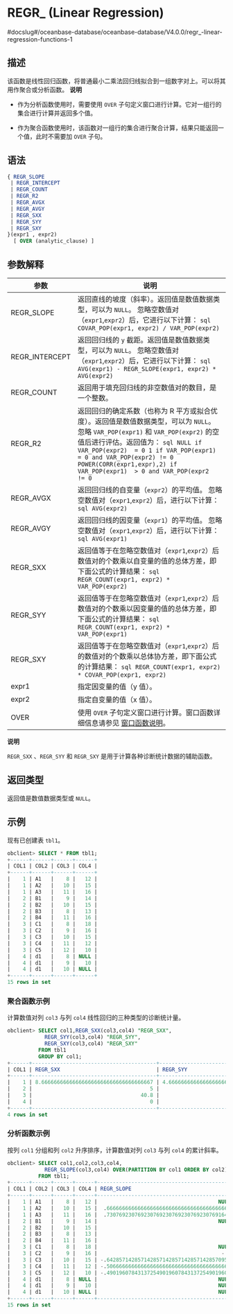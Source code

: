 REGR_ (Linear Regression) 
==============================================
#docslug#/oceanbase-database/oceanbase-database/V4.0.0/regr_-linear-regression-functions-1


描述 
-----------------------

该函数是线性回归函数，将普通最小二乘法回归线拟合到一组数字对上。可以将其用作聚合或分析函数。
**说明**



* 作为分析函数使用时，需要使用 `OVER` 子句定义窗口进行计算。它对一组行的集合进行计算并返回多个值。

  

* 作为聚合函数使用时，该函数对一组行的集合进行聚合计算，结果只能返回一个值，此时不需要加 `OVER` 子句。

  




语法 
-----------------------

```sql
{ REGR_SLOPE 
 | REGR_INTERCEPT 
 | REGR_COUNT 
 | REGR_R2 
 | REGR_AVGX
 | REGR_AVGY 
 | REGR_SXX 
 | REGR_SYY 
 | REGR_SXY
}(expr1 , expr2)
  [ OVER (analytic_clause) ]
```



参数解释 
-------------------------



|       参数       |                                                                                                                                                               说明                                                                                                                                                                |
|----------------|---------------------------------------------------------------------------------------------------------------------------------------------------------------------------------------------------------------------------------------------------------------------------------------------------------------------------------|
| REGR_SLOPE     | 返回直线的坡度（斜率）。返回值是数值数据类型，可以为 `NULL`。 忽略空数值对（`expr1`,`expr2`）后，它进行以下计算： ```sql COVAR_POP(expr1, expr2) / VAR_POP(expr2) ```                                                                                                                                                |
| REGR_INTERCEPT | 返回回归线的 `y` 截距。返回值是数值数据类型，可以为 `NULL`。 忽略空数值对（`expr1`,`expr2`）后，它进行以下计算： ```sql AVG(expr1) - REGR_SLOPE(expr1, expr2) * AVG(expr2) ```                                                                                                                                    |
| REGR_COUNT     | 返回用于填充回归线的非空数值对的数目，是一个整数。                                                                                                                                                                                                                                                                                                       |
| REGR_R2        | 返回回归的确定系数（也称为 R 平方或拟合优度）。返回值是数值数据类型，可以为 `NULL`。 忽略 `VAR_POP(expr1)` 和 `VAR_POP(expr2)` 的空值后进行评估。返回值为： ```sql NULL if VAR_POP(expr2)  = 0 1 if VAR_POP(expr1)  = 0 and VAR_POP(expr2) != 0 POWER(CORR(expr1,expr),2) if VAR_POP(expr1)  > 0 and VAR_POP(expr2  != 0 ```  |
| REGR_AVGX      | 返回回归线的自变量（`expr2`）的平均值。 忽略空数值对（`expr1`,`expr2`）后，进行以下计算： ```sql AVG(expr2) ```                                                                                                                                                                                          |
| REGR_AVGY      | 返回回归线的因变量（`expr1`）的平均值。 忽略空数值对（`expr1`,`expr2`）后，进行以下计算： ```sql AVG(expr1) ```                                                                                                                                                                                          |
| REGR_SXX       | 返回值等于在忽略空数值对（`expr1`,`expr2`）后数值对的个数乘以自变量的值的总体方差，即下面公式的计算结果： ```sql REGR_COUNT(expr1, expr2) * VAR_POP(expr2) ```                                                                                                                                                                       |
| REGR_SYY       | 返回值等于在忽略空数值对（`expr1`,`expr2`）后数值对的个数乘以因变量的值的总体方差，即下面公式的计算结果： ```sql REGR_COUNT(expr1, expr2) * VAR_POP(expr1) ```                                                                                                                                                                       |
| REGR_SXY       | 返回值等于在忽略空数值对（`expr1`,`expr2`）后的数值对的个数乘以总体协方差，即下面公式的计算结果： ```sql REGR_COUNT(expr1, expr2) * COVAR_POP(expr1, expr2) ```                                                                                                                                                                  |
| expr1          | 指定因变量的值（y 值）。                                                                                                                                                                                                                                                                                                                   |
| expr2          | 指定自变量的值（x 值）。                                                                                                                                                                                                                                                                                                                   |
| OVER           | 使用 `OVER` 子句定义窗口进行计算。窗口函数详细信息请参见 [窗口函数说明](../4.analysis-functions-2/1.window-function-description.md)。                                                                                                                                                                                                                                         |


**说明**



`REGR_SXX` 、`REGR_SYY` 和 `REGR_SXY` 是用于计算各种诊断统计数据的辅助函数。

返回类型 
-------------------------

返回值是数值数据类型或 `NULL`。

示例 
-----------------------

现有已创建表 `tbl1`。

```sql
obclient> SELECT * FROM tbl1;
+------+------+------+------+
| COL1 | COL2 | COL3 | COL4 |
+------+------+------+------+
|    1 | A1   |    8 |   12 |
|    1 | A2   |   10 |   15 |
|    1 | A3   |   11 |   16 |
|    2 | B1   |    9 |   14 |
|    2 | B2   |   10 |   15 |
|    2 | B3   |    8 |   13 |
|    2 | B4   |   11 |   16 |
|    3 | C1   |    8 |   18 |
|    3 | C2   |    9 |   16 |
|    3 | C3   |   10 |   15 |
|    3 | C4   |   11 |   12 |
|    3 | C5   |   12 |   10 |
|    4 | d1   |    8 | NULL |
|    4 | d1   |    9 |   10 |
|    4 | d1   |   10 | NULL |
+------+------+------+------+
15 rows in set
```



### 聚合函数示例 

计算数值对列 `col3` 与列 `col4` 线性回归的三种类型的诊断统计量。

```sql
obclient> SELECT col1,REGR_SXX(col3,col4) "REGR_SXX",
            REGR_SYY(col3,col4) "REGR_SYY",
            REGR_SXY(col3,col4) "REGR_SXY"
          FROM tbl1
          GROUP BY col1;
+------+----------------------------------------+------------------------------------------+----------------------------------------+
| COL1 | REGR_SXX                               | REGR_SYY                                 | REGR_SXY                               |
+------+----------------------------------------+------------------------------------------+----------------------------------------+
|    1 | 8.666666666666666666666666666666666667 | 4.66666666666666666666666666666666666701 | 6.333333333333333333333333333333333333 |
|    2 |                                      5 |                                        5 |                                      5 |
|    3 |                                   40.8 |                                       10 |                                    -20 |
|    4 |                                      0 |                                        0 |                                      0 |
+------+----------------------------------------+------------------------------------------+----------------------------------------+
4 rows in set
```



### 分析函数示例 

按列 `col1` 分组和列 `col2` 升序排序，计算数值对列 `col3` 与列 `col4` 的累计斜率。

```sql
obclient> SELECT col1,col2,col3,col4,
            REGR_SLOPE(col3,col4) OVER(PARTITION BY col1 ORDER BY col2) "REGR_SLOPE" 
          FROM tbl1;
+------+------+------+------+--------------------------------------------+
| COL1 | COL2 | COL3 | COL4 | REGR_SLOPE                                 |
+------+------+------+------+--------------------------------------------+
|    1 | A1   |    8 |   12 |                                       NULL |
|    1 | A2   |   10 |   15 |  .6666666666666666666666666666666666666667 |
|    1 | A3   |   11 |   16 |  .7307692307692307692307692307692307691642 |
|    2 | B1   |    9 |   14 |                                       NULL |
|    2 | B2   |   10 |   15 |                                          1 |
|    2 | B3   |    8 |   13 |                                          1 |
|    2 | B4   |   11 |   16 |                                          1 |
|    3 | C1   |    8 |   18 |                                       NULL |
|    3 | C2   |    9 |   16 |                                        -.5 |
|    3 | C3   |   10 |   15 | -.6428571428571428571428571428571428570956 |
|    3 | C4   |   11 |   12 | -.5066666666666666666666666666666666666667 |
|    3 | C5   |   12 |   10 | -.4901960784313725490196078431372549019608 |
|    4 | d1   |    8 | NULL |                                       NULL |
|    4 | d1   |    9 |   10 |                                       NULL |
|    4 | d1   |   10 | NULL |                                       NULL |
+------+------+------+------+--------------------------------------------+
15 rows in set
```


